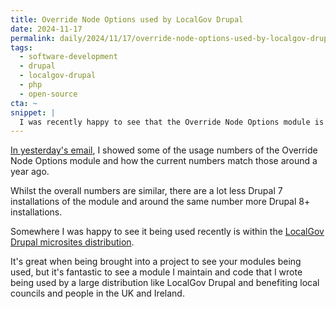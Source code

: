 ```yaml
---
title: Override Node Options used by LocalGov Drupal
date: 2024-11-17
permalink: daily/2024/11/17/override-node-options-used-by-localgov-drupal
tags:
  - software-development
  - drupal
  - localgov-drupal
  - php
  - open-source
cta: ~
snippet: |
  I was recently happy to see that the Override Node Options module is used by LocalGov Drupal in their microsites distribution!
---
```



[In yesterday's email][0], I showed some of the usage numbers of the Override Node Options module and how the current numbers match those around a year ago.

Whilst the overall numbers are similar, there are a lot less Drupal 7 installations of the module and around the same number more Drupal 8+ installations.

Somewhere I was happy to see it being used recently is within the [LocalGov Drupal microsites distribution][1].

It's great when being brought into a project to see your modules being used, but it's fantastic to see a module I maintain and code that I wrote being used by a large distribution like LocalGov Drupal and benefiting local councils and people in the UK and Ireland.

[0]: {{site.url}}/daily/2024/11/16/an-interesting-thing-i-spotted-about-the-override-node-options-module
[1]: https://localgovdrupal.org/products/microsites
